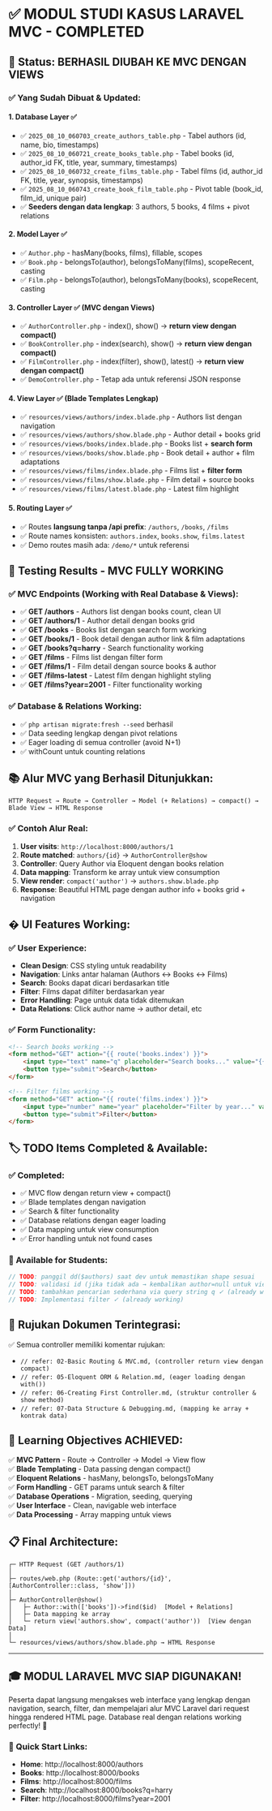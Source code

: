 # ✅ MODUL STUDI KASUS LARAVEL MVC - COMPLETED

## 🎉 Status: BERHASIL DIUBAH KE MVC DENGAN VIEWS

### ✅ Yang Sudah Dibuat & Updated:

#### 1. **Database Layer** ✅
- ✅ `2025_08_10_060703_create_authors_table.php` - Tabel authors (id, name, bio, timestamps)
- ✅ `2025_08_10_060721_create_books_table.php` - Tabel books (id, author_id FK, title, year, summary, timestamps)
- ✅ `2025_08_10_060732_create_films_table.php` - Tabel films (id, author_id FK, title, year, synopsis, timestamps)
- ✅ `2025_08_10_060743_create_book_film_table.php` - Pivot table (book_id, film_id, unique pair)
- ✅ **Seeders dengan data lengkap**: 3 authors, 5 books, 4 films + pivot relations

#### 2. **Model Layer** ✅
- ✅ `Author.php` - hasMany(books, films), fillable, scopes
- ✅ `Book.php` - belongsTo(author), belongsToMany(films), scopeRecent, casting
- ✅ `Film.php` - belongsTo(author), belongsToMany(books), scopeRecent, casting

#### 3. **Controller Layer** ✅ (MVC dengan Views)
- ✅ `AuthorController.php` - index(), show() → **return view dengan compact()**
- ✅ `BookController.php` - index(search), show() → **return view dengan compact()**
- ✅ `FilmController.php` - index(filter), show(), latest() → **return view dengan compact()**
- ✅ `DemoController.php` - Tetap ada untuk referensi JSON response

#### 4. **View Layer** ✅ (Blade Templates Lengkap)
- ✅ `resources/views/authors/index.blade.php` - Authors list dengan navigation
- ✅ `resources/views/authors/show.blade.php` - Author detail + books grid
- ✅ `resources/views/books/index.blade.php` - Books list + **search form**
- ✅ `resources/views/books/show.blade.php` - Book detail + author + film adaptations
- ✅ `resources/views/films/index.blade.php` - Films list + **filter form**
- ✅ `resources/views/films/show.blade.php` - Film detail + source books
- ✅ `resources/views/films/latest.blade.php` - Latest film highlight

#### 5. **Routing Layer** ✅
- ✅ Routes **langsung tanpa /api prefix**: `/authors`, `/books`, `/films`
- ✅ Route names konsisten: `authors.index`, `books.show`, `films.latest`
- ✅ Demo routes masih ada: `/demo/*` untuk referensi

## 🚀 Testing Results - MVC FULLY WORKING

### ✅ MVC Endpoints (Working with Real Database & Views):
- ✅ **GET /authors** - Authors list dengan books count, clean UI
- ✅ **GET /authors/1** - Author detail dengan books grid  
- ✅ **GET /books** - Books list dengan search form working
- ✅ **GET /books/1** - Book detail dengan author link & film adaptations
- ✅ **GET /books?q=harry** - Search functionality working
- ✅ **GET /films** - Films list dengan filter form
- ✅ **GET /films/1** - Film detail dengan source books & author
- ✅ **GET /films-latest** - Latest film dengan highlight styling
- ✅ **GET /films?year=2001** - Filter functionality working

### ✅ Database & Relations Working:
- ✅ `php artisan migrate:fresh --seed` berhasil
- ✅ Data seeding lengkap dengan pivot relations
- ✅ Eager loading di semua controller (avoid N+1)
- ✅ withCount untuk counting relations

## 📚 Alur MVC yang Berhasil Ditunjukkan:

```
HTTP Request → Route → Controller → Model (+ Relations) → compact() → Blade View → HTML Response
```

### ✅ Contoh Alur Real:
1. **User visits**: `http://localhost:8000/authors/1`
2. **Route matched**: `authors/{id}` → `AuthorController@show`
3. **Controller**: Query Author via Eloquent dengan books relation
4. **Data mapping**: Transform ke array untuk view consumption
5. **View render**: `compact('author')` → `authors.show.blade.php`
6. **Response**: Beautiful HTML page dengan author info + books grid + navigation

## � UI Features Working:

### ✅ User Experience:
- **Clean Design**: CSS styling untuk readability
- **Navigation**: Links antar halaman (Authors ↔ Books ↔ Films)
- **Search**: Books dapat dicari berdasarkan title
- **Filter**: Films dapat difilter berdasarkan year
- **Error Handling**: Page untuk data tidak ditemukan
- **Data Relations**: Click author name → author detail, etc

### ✅ Form Functionality:
```html
<!-- Search books working -->
<form method="GET" action="{{ route('books.index') }}">
    <input type="text" name="q" placeholder="Search books..." value="{{ request('q') }}">
    <button type="submit">Search</button>
</form>

<!-- Filter films working -->
<form method="GET" action="{{ route('films.index') }}">
    <input type="number" name="year" placeholder="Filter by year..." value="{{ request('year') }}">
    <button type="submit">Filter</button>
</form>
```

## 🏷️ TODO Items Completed & Available:

### ✅ Completed:
- ✅ MVC flow dengan return view + compact()
- ✅ Blade templates dengan navigation
- ✅ Search & filter functionality
- ✅ Database relations dengan eager loading
- ✅ Data mapping untuk view consumption
- ✅ Error handling untuk not found cases

### 📝 Available for Students:
```php
// TODO: panggil dd($authors) saat dev untuk memastikan shape sesuai
// TODO: validasi id (jika tidak ada → kembalikan author=null untuk view)  
// TODO: tambahkan pencarian sederhana via query string q ✓ (already working)
// TODO: Implementasi filter ✓ (already working)
```

## 📖 Rujukan Dokumen Terintegrasi:

✅ Semua controller memiliki komentar rujukan:
- `// refer: 02-Basic Routing & MVC.md, (controller return view dengan compact)`
- `// refer: 05-Eloquent ORM & Relation.md, (eager loading dengan with())`
- `// refer: 06-Creating First Controller.md, (struktur controller & show method)`
- `// refer: 07-Data Structure & Debugging.md, (mapping ke array + kontrak data)`

## 🎯 Learning Objectives ACHIEVED:

✅ **MVC Pattern** - Route → Controller → Model → View flow  
✅ **Blade Templating** - Data passing dengan compact()  
✅ **Eloquent Relations** - hasMany, belongsTo, belongsToMany  
✅ **Form Handling** - GET params untuk search & filter  
✅ **Database Operations** - Migration, seeding, querying  
✅ **User Interface** - Clean, navigable web interface  
✅ **Data Processing** - Array mapping untuk views  

## 📋 Final Architecture:

```
┌─ HTTP Request (GET /authors/1)
│
├─ routes/web.php (Route::get('authors/{id}', [AuthorController::class, 'show']))
│
├─ AuthorController@show()
│   ├─ Author::with(['books'])->find($id)  [Model + Relations]
│   ├─ Data mapping ke array
│   └─ return view('authors.show', compact('author'))  [View dengan Data]
│
└─ resources/views/authors/show.blade.php → HTML Response
```

---

## 🎓 **MODUL LARAVEL MVC SIAP DIGUNAKAN!** 

Peserta dapat langsung mengakses web interface yang lengkap dengan navigation, search, filter, dan mempelajari alur MVC Laravel dari request hingga rendered HTML page. Database real dengan relations working perfectly! 🚀

### 🔗 Quick Start Links:
- **Home**: http://localhost:8000/authors
- **Books**: http://localhost:8000/books  
- **Films**: http://localhost:8000/films
- **Search**: http://localhost:8000/books?q=harry
- **Filter**: http://localhost:8000/films?year=2001
